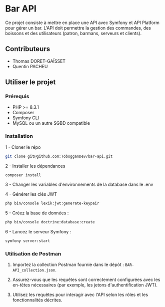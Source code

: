 # Bar API

Ce projet consiste à mettre en place une API avec Symfony et API Platform pour gérer un bar. L'API doit permettre la gestion des commandes, des boissons et des utilisateurs (patron, barmans, serveurs et clients).

## Contributeurs
- Thomas DORET-GAÏSSET
- Quentin PACHEU

## Utiliser le projet

### Prérequis 

- PHP >= 8.3.1
- Composer
- Symfony CLI
- MySQL ou un autre SGBD compatible

### Installation

1 - Cloner le répo
```bash
git clone git@github.com:TobogganDev/bar-api.git
```

2 - Installer les dépendances
 ```bash
composer install
```

3 - Changer les variables d'environnements de la database dans le .env

4 - Générer les clés JWT
```bash
php bin/console lexik:jwt:generate-keypair
```

5 - Créez la base de données :
```bash
php bin/console doctrine:database:create
```

6 - Lancez le serveur Symfony :
```bash
symfony server:start
```

### Utilisation de Postman

1. Importez la collection Postman fournie dans le dépôt : `BAR-API_collection.json`.
   
2. Assurez-vous que les requêtes sont correctement configurées avec les en-têtes nécessaires (par exemple, les jetons d'authentification JWT).
  
3. Utilisez les requêtes pour interagir avec l'API selon les rôles et les fonctionnalités décrites.